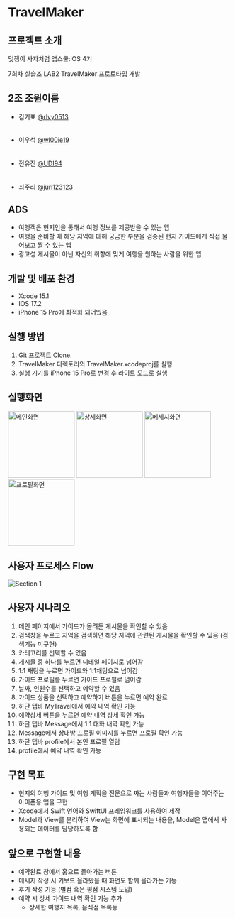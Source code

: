 # TravelMaker
## 프로젝트 소개
멋쟁이 사자처럼 앱스쿨:iOS 4기

7회차 실습조 LAB2 TravelMaker 프로토타입 개발

## 2조 조원이름
- 김기표 [@rlvy0513](https://github.com/rlvy0513)
######
- 이우석 [@wl00ie19](https://github.com/wl00ie19)
######
- 전유진 [@UDI94](https://github.com/UDI94)
######
- 최주리 [@juri123123](https://github.com/juri123123)

## ADS
* 여행객은 현지인을 통해서 여행 정보를 제공받을 수 있는 앱
* 여행을 준비할 때 해당 지역에 대해 궁금한 부분을 검증된 현지 가이드에게 직접 물어보고 짤 수 있는 앱
* 광고성 게시물이 아닌 자신의 취향에 맞게 여행을 원하는 사람을 위한 앱


## 개발 및 배포 환경
- Xcode 15.1
- IOS 17.2
- iPhone 15 Pro에 최적화 되어있음

## 실행 방법
 1. Git 프로젝트 Clone.
 2. TravelMaker 디렉토리의 TravelMaker.xcodeproj를 실행
 3. 실행 기기를 iPhone 15 Pro로 변경 후 라이트 모드로 실행

## 실행화면
<img alt="메인화면" src="https://github.com/APP-iOS4/SwiftUI-Prototype-TravelMaker/assets/145957641/8d368d1f-9eb3-473e-9c55-e239340ccddb" width=150px>
<img alt="상세화면" src="https://github.com/APP-iOS4/SwiftUI-Prototype-TravelMaker/assets/145957641/84619e42-0b07-4953-bd80-cb8da875a85a" width=150px>
<img alt="메세지화면" src="https://github.com/APP-iOS4/SwiftUI-Prototype-TravelMaker/assets/145957641/46057dd7-a4da-4dcd-b562-ba04eaa4dea2" width=150px>
<img alt="프로필화면" src="https://github.com/APP-iOS4/SwiftUI-Prototype-TravelMaker/assets/145957641/d764ffcb-7627-4f8f-b213-8a615c3e95aa" width=150px>



## 사용자 프로세스 Flow
![Section 1](https://github.com/APP-iOS4/SwiftUI-Prototype-TravelMaker/assets/145957641/82df1cd0-469c-46cf-9a56-909dd3c8e901)


## 사용자 시나리오

1. 메인 페이지에서 가이드가 올려둔 게시물을 확인할 수 있음 
2. 검색창을 누르고 지역을 검색하면 해당 지역에 관련된 게시물을 확인할 수 있음 (검색기능 미구현)
3. 카테고리를 선택할 수 있음
4. 게시물 중 하나를 누르면 디테일 페이지로 넘어감
5. 1:1 채팅을 누르면 가이드와 1:1채팅으로 넘어감
6. 가이드 프로필를 누르면 가이드 프로필로 넘어감
7. 날짜, 인원수를 선택하고 예약할 수 있음
8. 가이드 상품을 선택하고 예약하기 버튼을 누르면 예약 완료
10. 하단 탭바 MyTravel에서 예약 내역 확인 가능
11. 예약상세 버튼을 누르면 예약 내역 상세 확인 가능
12. 하단 탭바 Message에서 1:1 대화 내역 확인 가능
13. Message에서 상대방 프로필 이미지를 누르면 프로필 확인 가능
14. 하단 탭바 profile에서 본인 프로필 열람
15. profile에서 예약 내역 확인 가능


## 구현 목표
- 현지의 여행 가이드 및 여행 계획을 전문으로 짜는 사람들과 여행자들을 이어주는 아이폰용 앱을 구현
- Xcode에서 Swift 언어와 SwiftUI 프레임워크를 사용하여 제작
- Model과 View를 분리하여 View는 화면에 표시되는 내용을, Model은 앱에서 사용되는 데이터를 담당하도록 함


## 앞으로 구현할 내용
- 예약완료 창에서 홈으로 돌아가는 버튼
- 메세지 작성 시 키보드 올라왔을 때 화면도 함께 올라가는 기능
- 후기 작성 기능 (별점 혹은 평점 시스템 도입)
- 예약 시 상세 가이드 내역 확인 기능 추가
  - 상세한 여행지 목록, 음식점 목록등

